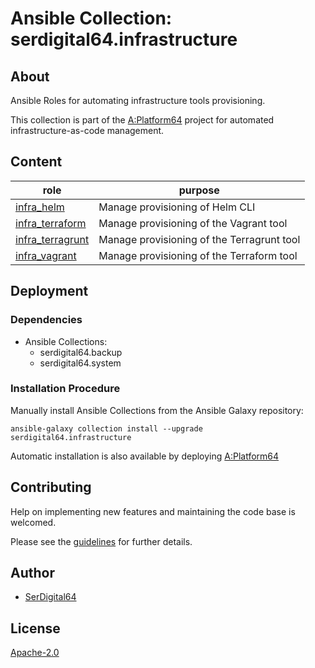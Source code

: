 # Ansible Collection: serdigital64.infrastructure

## About

Ansible Roles for automating infrastructure tools provisioning.

This collection is part of the [A:Platform64](https://github.com/serdigital64/aplatform64) project for automated infrastructure-as-code management.

## Content

| role                                                                                    | purpose                                    |
| --------------------------------------------------------------------------------------- | ------------------------------------------ |
| [infra_helm](https://aplatform64.readthedocs.io/en/latest/roles/infra_helm)             | Manage provisioning of Helm CLI            |
| [infra_terraform](https://aplatform64.readthedocs.io/en/latest/roles/infra_terraform)   | Manage provisioning of the Vagrant tool    |
| [infra_terragrunt](https://aplatform64.readthedocs.io/en/latest/roles/infra_terragrunt) | Manage provisioning of the Terragrunt tool |
| [infra_vagrant](https://aplatform64.readthedocs.io/en/latest/roles/infra_vagrant)       | Manage provisioning of the Terraform tool  |

## Deployment

### Dependencies

- Ansible Collections:
  - serdigital64.backup
  - serdigital64.system

### Installation Procedure

Manually install Ansible Collections from the Ansible Galaxy repository:

```shell
ansible-galaxy collection install --upgrade serdigital64.infrastructure
```

Automatic installation is also available by deploying [A:Platform64](https://aplatform64.readthedocs.io/en/latest/#deployment)

## Contributing

Help on implementing new features and maintaining the code base is welcomed.

Please see the [guidelines](https://aplatform64.readthedocs.io/en/latest/contributing/CONTRIBUTING) for further details.

## Author

- [SerDigital64](https://serdigital64.github.io/)

## License

[Apache-2.0](https://www.apache.org/licenses/LICENSE-2.0.txt)
